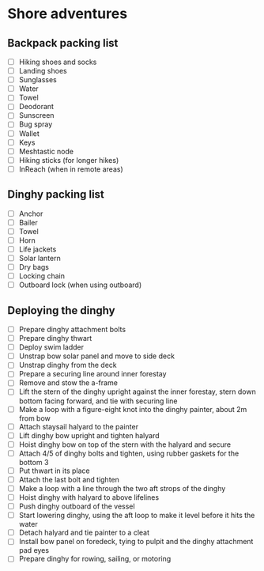 # Shore adventures

## Backpack packing list

- [ ] Hiking shoes and socks
- [ ] Landing shoes
- [ ] Sunglasses
- [ ] Water
- [ ] Towel
- [ ] Deodorant
- [ ] Sunscreen
- [ ] Bug spray
- [ ] Wallet
- [ ] Keys
- [ ] Meshtastic node
- [ ] Hiking sticks (for longer hikes)
- [ ] InReach (when in remote areas)
## Dinghy packing list

- [ ] Anchor
- [ ] Bailer
- [ ] Towel
- [ ] Horn
- [ ] Life jackets
- [ ] Solar lantern
- [ ] Dry bags
- [ ] Locking chain
- [ ] Outboard lock (when using outboard)

## Deploying the dinghy

- [ ] Prepare dinghy attachment bolts
- [ ] Prepare dinghy thwart
- [ ] Deploy swim ladder
- [ ] Unstrap bow solar panel and move to side deck
- [ ] Unstrap dinghy from the deck
- [ ] Prepare a securing line around inner forestay
- [ ] Remove and stow the a-frame
- [ ] Lift the stern of the dinghy upright against the inner forestay, stern down bottom facing forward, and tie with securing line
- [ ] Make a loop with a figure-eight knot into the dinghy painter, about 2m from bow
- [ ] Attach staysail halyard to the painter
- [ ] Lift dinghy bow upright and tighten halyard
- [ ] Hoist dinghy bow on top of the stern with the halyard and secure
- [ ] Attach 4/5 of dinghy bolts and tighten, using rubber gaskets for the bottom 3
- [ ] Put thwart in its place
- [ ] Attach the last bolt and tighten
- [ ] Make a loop with a line through the two aft strops of the dinghy
- [ ] Hoist dinghy with halyard to above lifelines
- [ ] Push dinghy outboard of the vessel
- [ ] Start lowering dinghy, using the aft loop to make it level before it hits the water
- [ ] Detach halyard and tie painter to a cleat
- [ ] Install bow panel on foredeck, tying to pulpit and the dinghy attachment pad eyes
- [ ] Prepare dinghy for rowing, sailing, or motoring